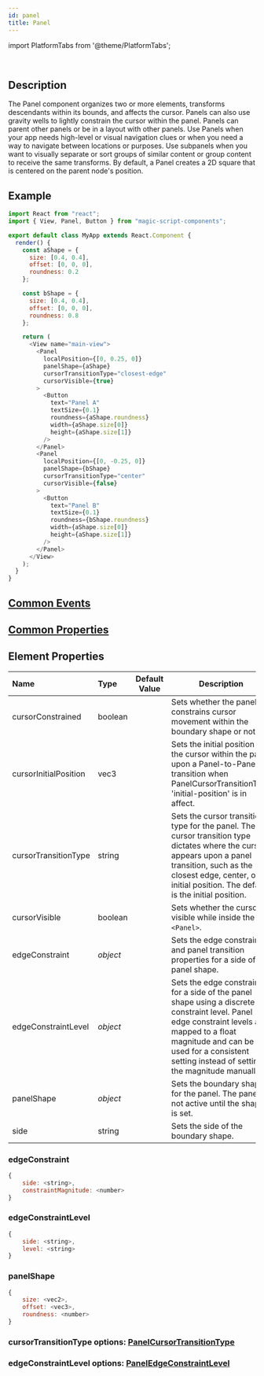 ```yaml
---
id: panel
title: Panel
---
```


import PlatformTabs from '@theme/PlatformTabs';

<PlatformTabs component='panel' />​

## Description

The Panel component organizes two or more elements, transforms descendants within its bounds, and affects the cursor. Panels can also use gravity wells to lightly constrain the cursor within the panel. Panels can parent other panels or be in a layout with other panels. Use Panels when your app needs high-level or visual navigation clues or when you need a way to navigate between locations or purposes. Use subpanels when you want to visually separate or sort groups of similar content or group content to receive the same transforms. By default, a Panel creates a 2D square that is centered on the parent node's position.

## Example

```javascript
import React from "react";
import { View, Panel, Button } from "magic-script-components";

export default class MyApp extends React.Component {
  render() {
    const aShape = {
      size: [0.4, 0.4],
      offset: [0, 0, 0],
      roundness: 0.2
    };

    const bShape = {
      size: [0.4, 0.4],
      offset: [0, 0, 0],
      roundness: 0.8
    };

    return (
      <View name="main-view">
        <Panel
          localPosition={[0, 0.25, 0]}
          panelShape={aShape}
          cursorTransitionType="closest-edge"
          cursorVisible={true}
        >
          <Button
            text="Panel A"
            textSize={0.1}
            roundness={aShape.roundness}
            width={aShape.size[0]}
            height={aShape.size[1]}
          />
        </Panel>
        <Panel
          localPosition={[0, -0.25, 0]}
          panelShape={bShape}
          cursorTransitionType="center"
          cursorVisible={false}
        >
          <Button
            text="Panel B"
            textSize={0.1}
            roundness={bShape.roundness}
            width={aShape.size[0]}
            height={aShape.size[1]}
          />
        </Panel>
      </View>
    );
  }
}
```

## [Common Events](../events/CommonEvents.md)

## [Common Properties](../types/Properties.md)

## Element Properties

| Name                  | Type     | Default Value | Description                                                                                                                                                                                                                                |
| :-------------------- | :------- | :-----------: | ------------------------------------------------------------------------------------------------------------------------------------------------------------------------------------------------------------------------------------------ |
| cursorConstrained     | boolean  |               | Sets whether the panel constrains cursor movement within the boundary shape or not.                                                                                                                                                        |
| cursorInitialPosition | vec3     |               | Sets the initial position of the cursor within the panel upon a Panel-to-Panel transition when PanelCursorTransitionType 'initial-position' is in affect.                                                                                  |
| cursorTransitionType  | string   |               | Sets the cursor transition type for the panel. The cursor transition type dictates where the cursor appears upon a panel transition, such as the closest edge, center, or initial position. The default is the initial position.           |
| cursorVisible         | boolean  |               | Sets whether the cursor is visible while inside the `<Panel>`.                                                                                                                                                                             |
| edgeConstraint        | _object_ |               | Sets the edge constraint and panel transition properties for a side of the panel shape.                                                                                                                                                    |
| edgeConstraintLevel   | _object_ |               | Sets the edge constraint for a side of the panel shape using a discrete constraint level. Panel edge constraint levels are mapped to a float magnitude and can be used for a consistent setting instead of setting the magnitude manually. |
| panelShape            | _object_ |               | Sets the boundary shape for the panel. The panel is not active until the shape is set.                                                                                                                                                     |
| side                  | string   |               | Sets the side of the boundary shape.                                                                                                                                                                                                       |

### edgeConstraint

```javascript
{
    side: <string>,
    constraintMagnitude: <number>
}
```

### edgeConstraintLevel

```javascript
{
    side: <string>,
    level: <string>
}
```

### panelShape

```javascript
{
    size: <vec2>,
    offset: <vec3>,
    roundness: <number>
}
```

### cursorTransitionType options: [PanelCursorTransitionType](../types/PanelCursorTransitionType.md)

### edgeConstraintLevel options: [PanelEdgeConstraintLevel](../types/PanelEdgeConstraintLevel.md)
